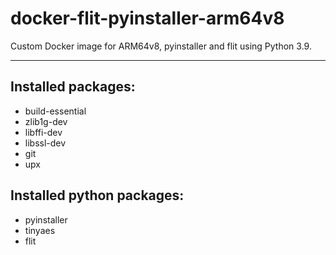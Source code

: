 # docker-flit-pyinstaller-arm64v8

Custom Docker image for ARM64v8, pyinstaller and flit using Python 3.9.

---
## Installed packages:


* build-essential
* zlib1g-dev
* libffi-dev
* libssl-dev
* git
* upx

## Installed python packages:
* pyinstaller
* tinyaes
* flit
